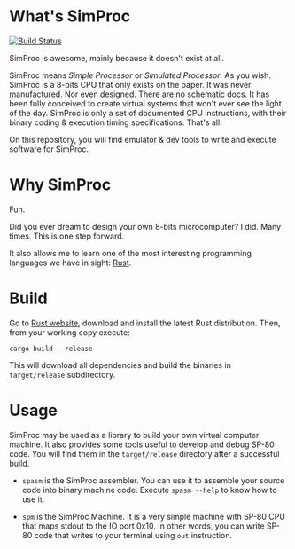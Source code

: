 # What's SimProc

[![Build Status](https://travis-ci.org/apoloval/simproc.svg?branch=master)](https://travis-ci.org/apoloval/simproc)

SimProc is awesome, mainly because it doesn't exist at all.

SimProc means _Simple Processor_ or _Simulated Processor_. As you wish.
SimProc is a 8-bits CPU that only exists on the paper. It was never
manufactured. Nor even designed. There are no schematic docs. It has
been fully conceived to create virtual systems that won't ever see the
light of the day. SimProc is only a set of documented CPU instructions,
with their binary coding & execution timing specifications. That's all.

On this repository, you will find emulator & dev tools to write and
execute software for SimProc.

# Why SimProc

Fun.

Did you ever dream to design your own 8-bits microcomputer? I did. Many
times. This is one step forward.

It also allows me to learn one of the most interesting programming languages
we have in sight: [Rust](http://rust-lang.org/).

# Build

Go to [Rust website](http://rust-lang.org/), download and install the latest
Rust distribution. Then, from your working copy execute:

```
cargo build --release
```

This will download all dependencies and build the binaries in `target/release`
subdirectory.

# Usage

SimProc may be used as a library to build your own virtual computer machine. It
also provides some tools useful to develop and debug SP-80 code. You will find
them in the `target/release` directory after a successful build.

* `spasm` is the SimProc assembler. You can use it to assemble your source code
into binary machine code. Execute `spasm --help` to know how to use it.

* `spm` is the SimProc Machine. It is a very simple machine with SP-80 CPU that
maps stdout to the IO port 0x10. In other words, you can write SP-80 code that
writes to your terminal using `out` instruction.
